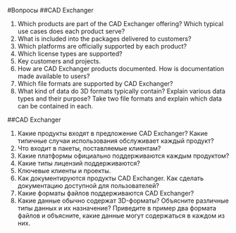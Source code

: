 #Вопросы
##CAD Exchanger
1. Which products are part of the CAD Exchanger offering? Which typical use cases does each product serve?
2. What is included into the packages delivered to customers?
3. Which platforms are officially supported by each product?
4. Which license types are supported?
5. Key customers and projects.
6. How are CAD Exchanger products documented. How is documentation made available to users?
7. Which file formats are supported by CAD Exchanger?
8. What kind of data do 3D formats typically contain? Explain various data types and their purpose? Take two
file formats and explain which data can be contained in each.

##CAD Exchanger
1. Какие продукты входят в предложение CAD Exchanger? Какие типичные случаи использования обслуживает каждый продукт?
2. Что входит в пакеты, поставляемые клиентам?
3. Какие платформы официально поддерживаются каждым продуктом?
4. Какие типы лицензий поддерживаются?
5. Ключевые клиенты и проекты.
6. Как документируются продукты CAD Exchanger. Как сделать документацию доступной для пользователей?
7. Какие форматы файлов поддерживаются CAD Exchanger?
8. Какие данные обычно содержат 3D-форматы? Объясните различные типы данных и их назначение? Приведите в пример два
формата файлов и объясните, какие данные могут содержаться в каждом из них.
